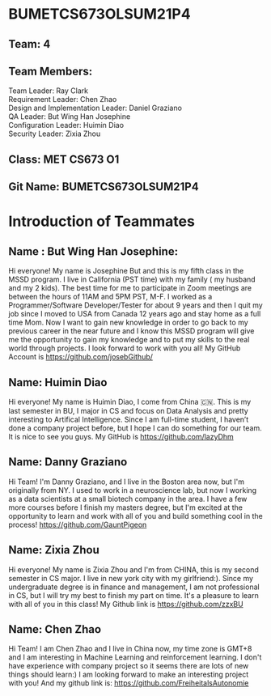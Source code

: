 # BUMETCS673OLSUM21P4

## Team: 4 

## Team Members: 
Team Leader: Ray Clark<br>
Requirement Leader: Chen Zhao<br>
Design and Implementation Leader: Daniel Graziano<br>
QA Leader: But Wing Han Josephine<br>
Configuration Leader: Huimin Diao<br>
Security Leader: Zixia Zhou<br>

## Class: MET CS673 O1

## Git Name: BUMETCS673OLSUM21P4

# Introduction of Teammates

## Name : But Wing Han Josephine:
  Hi everyone! My name is Josephine But and this is my fifth class in the MSSD program. I live in California (PST time) with my family ( my husband and my 2 kids). The best time for me to participate in Zoom meetings are between the hours of 11AM and 5PM PST, M-F. I worked as a Programmer/Software Developer/Tester for about 9 years and then I quit my job since I moved to USA from Canada 12 years ago and stay home as a full time Mom.  Now I want to gain new knowledge in order to go back to my previous career in the near future and I know this MSSD program will give me the opportunity to gain my knowledge and to put my skills to the real world through projects. I look forward to work with you all! My GitHub Account is https://github.com/josebGithub/


## Name: Huimin Diao
Hi everyone! My name is Huimin Diao, I come from China 🇨🇳. This is my last semester in BU, I major in CS and focus on Data Analysis and pretty interesting to Artifical Intelligence. Since I am full-time student, I haven’t done a company project before, but I hope I can do something for our team. It is nice to see you guys. My GitHub is https://github.com/lazyDhm

## Name: Danny Graziano
Hi Team! I'm Danny Graziano, and I live in the Boston area now, but I'm originally from NY.  I used to work in a neuroscience lab, but now I working as a data scientists at a small biotech company in the area.  I have a few more courses before I finish my masters degree, but I'm excited at the opportunity to learn and work with all of you and build something cool in the process!   https://github.com/GauntPigeon 

## Name: Zixia Zhou
Hi everyone! My name is Zixia Zhou and I'm from CHINA, this is my second semester in CS major. I live in new york city with my girlfriend:). Since my undergraduate degree is in finance and management, I am not professional in CS, but I will try my best to finish my part on time. It's a pleasure to learn with all of you in this class! My Github link is https://github.com/zzxBU

## Name: Chen Zhao
Hi Team! I am Chen Zhao and I live in China now, my time zone is GMT+8 and I am interesting in Machine Learning and reinforcement learning. I don't have experience with company project so it seems there are lots of new things should learn:) I am looking forward to make an interesting project with you! And my github link is: https://github.com/FreiheitalsAutonomie
